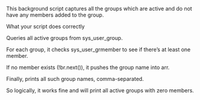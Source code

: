 This background script captures all the groups which are active and do not have any members added to the group.

What your script does correctly

Queries all active groups from sys_user_group.

For each group, it checks sys_user_grmember to see if there’s at least one member.

If no member exists (!br.next()), it pushes the group name into arr.

Finally, prints all such group names, comma-separated.

So logically, it works fine and will print all active groups with zero members.